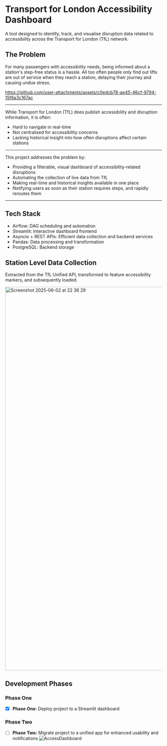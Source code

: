 # Transport for London Accessibility Dashboard

A tool designed to identify, track, and visualise disruption data related to accessibility across the Transport for London (TfL) network.

## The Problem

For many passengers with accessibility needs, being informed about a station's step-free status is a hassle. All too often people only find out lifts are out of service when they reach a station, delaying their journey and causing undue stress.

https://github.com/user-attachments/assets/c0edcb78-ae45-46cf-9794-15f6a3c167ac

---

While Transport for London (TfL) does publish accessibility and disruption information, it is often:
- Hard to navigate in real-time
- Not centralised for accessibility concerns
- Lacking historical insight into how often disruptions affect certain stations

---

This project addresses the problem by:
- Providing a filterable, visual dashboard of accessibility-related disruptions
- Automating the collection of live data from TfL
- Making real-time and historical insights available in one place
- Notifying users as soon as their station requires steps, and rapidly reroutes them

---

## Tech Stack
- Airflow: DAG scheduling and automation
- Streamlit: Interactive dashboard frontend
- Asyncio + REST APIs: Efficient data collection and backend services
- Pandas: Data processing and transformation
- PostgreSQL: Backend storage

## Station Level Data Collection
Extracted from the TfL Unified API, transformed to feature accessibility markers, and subsequently loaded.

<img width="1229" alt="Screenshot 2025-06-02 at 22 36 29" src="https://github.com/user-attachments/assets/e0baf285-1c77-4d81-9fb3-9db48145c114" />

## Development Phases

### Phase One
- [x] **Phase One:** Deploy project to a Streamlit dashboard

### Phase Two
- [ ] **Phase Two:** Migrate project to a unified app for enhanced usability and notifications
![AccessDashboard](https://github.com/user-attachments/assets/04b41497-f78d-4776-8af5-d1efda6af9a6)

